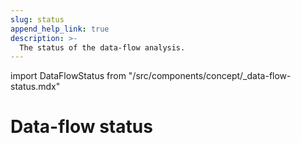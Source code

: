 ```yaml
---
slug: status
append_help_link: true
description: >-
  The status of the data-flow analysis.
---
```


import DataFlowStatus from "/src/components/concept/_data-flow-status.mdx"

# Data-flow status

<DataFlowStatus />
